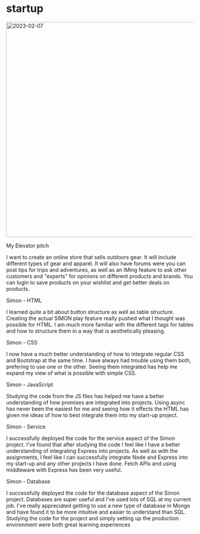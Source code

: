 # startup

<img width="578" alt="2023-02-07" src="https://user-images.githubusercontent.com/116686998/217400111-e3084b6e-f0c7-49c9-adf4-7135863f90d2.png">

My Elevator pitch

I want to create an online store that sells outdoors gear. It will include different types of 
gear and apparel. It will also have forums were you can post tips for trips and adventures, as 
well as an IMing feature to ask other customers and "experts" for opinions on different products 
and brands. You can login to save products on your wishlist and get better deals on products.

Simon - HTML

I learned quite a bit about button structure as well as table structure. Creating the actual SIMON play feature really
pushed what I thought was possible for HTML. I am much more familiar with the different tags for tables and how to
structure them in a way that is aesthetically pleasing. 

Simon - CSS

I now have a much better understanding of how to integrate regular CSS and Bootstrap at the same time. I have always
had trouble using them both, prefering to use one or the other. Seeing them integrated has help me expand my view
of what is possible with simple CSS.

Simon - JavaScript

Studying the code from the JS files has helped me have a better understanding of how promises are integrated into 
projects. Using async has never been the easiest for me and seeing how it effects the HTML has given me ideas of 
how to best integrate them into my start-up project.

Simon - Service

I successfully deployed the code for the service aspect of the Simon project. I've found that after studying the code
I feel like I have a better understanding of integrating Express into projects. As well as with the assignments, I feel like
I can successfully integrate Node and Express into my start-up and any other projects I have done. Fetch APIs and using middleware
with Express has been very useful.

Simon - Database

I successfully deployed the code for the database aspect of the Simon project. Databases are super useful and I've used lots of SQL
at my current job. I've really appreciated getting to use a new type of database in Mongo and have found it to be more intuitive and
easier to understand than SQL. Studying the code for the project and simply setting up the production environment were both great
learning experiences
